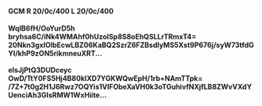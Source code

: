 #### GCM R 20/0c/400 L 20/0c/400
**WqIB6fH/OoYurD5h**<br/>**bryhsa6C/iNk4WMAhf0hUzoISp8S8oEhQSLLrTRmxT4=**<br/>**20Nkn3gxIOlbEcwLBZ06KaBQ2SzrZ6FZBsdlyMS5Xst9P676j/syW73tfdGYI/khP9zON5rikmneuXRT...**<br/><br/>
**elsJjPtQ3DUDceyc**<br/>**OwD/TtY0FS5Hj4B80kIXD7YGKWQwEpH/1rb+NAmTTpk=**<br/>**/7Z+7t0g2H1J6Rwz7OQYis1VlFObeXaVH0k3oTGuhivfNXjfLB8ZWvVXdYUenciAh3GIsRMW1WxHiite...**